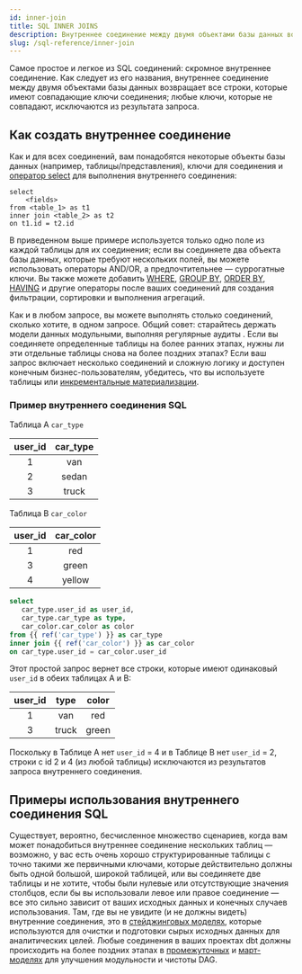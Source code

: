 ```yaml
---
id: inner-join
title: SQL INNER JOINS
description: Внутреннее соединение между двумя объектами базы данных возвращает все строки, которые имеют совпадающие ключи соединения; любые ключи, которые не совпадают, исключаются из результата запроса.
slug: /sql-reference/inner-join
---
```


<head>
    <title>Работа с внутренними соединениями в SQL</title>
</head>

Самое простое и легкое из SQL соединений: скромное внутреннее соединение. Как следует из его названия, внутреннее соединение между двумя объектами базы данных возвращает все строки, которые имеют совпадающие ключи соединения; любые ключи, которые не совпадают, исключаются из результата запроса.

## Как создать внутреннее соединение

Как и для всех соединений, вам понадобятся некоторые объекты базы данных (например, <Term id="table">таблицы</Term>/<Term id="view">представления</Term>), ключи для соединения и [оператор select](/sql-reference/select) для выполнения внутреннего соединения:

```
select
    <fields>
from <table_1> as t1
inner join <table_2> as t2
on t1.id = t2.id 
```

В приведенном выше примере используется только одно поле из каждой таблицы для их соединения; если вы соединяете два объекта базы данных, которые требуют нескольких полей, вы можете использовать операторы AND/OR, а предпочтительнее — <Term id="surrogate-key">суррогатные ключи</Term>. Вы также можете добавить [WHERE](/sql-reference/where), [GROUP BY](/sql-reference/group-by), [ORDER BY](/sql-reference/order-by), [HAVING](/sql-reference/having) и другие операторы после ваших соединений для создания фильтрации, сортировки и выполнения агрегаций.

Как и в любом запросе, вы можете выполнять столько соединений, сколько хотите, в одном запросе. Общий совет: старайтесь держать модели данных <Term id="dry">модульными</Term>, выполняя регулярные аудиты <Term id="dag" />. Если вы соединяете определенные таблицы на более ранних этапах, нужны ли эти отдельные таблицы снова на более поздних этапах? Если ваш запрос включает несколько соединений и сложную логику и доступен конечным бизнес-пользователям, убедитесь, что вы используете таблицы или [инкрементальные материализации](https://docs.getdbt.com/docs/build/incremental-models).

### Пример внутреннего соединения SQL

Таблица A `car_type`

| user_id | car_type |
|:---:|:---:|
| 1 | van |
| 2 | sedan |
| 3 | truck |

Таблица B `car_color`

| user_id | car_color |
|:---:|:---:|
| 1 | red |
| 3 | green |
| 4 | yellow |

```sql
select
   car_type.user_id as user_id,
   car_type.car_type as type,
   car_color.car_color as color
from {{ ref('car_type') }} as car_type
inner join {{ ref('car_color') }} as car_color
on car_type.user_id = car_color.user_id
```

Этот простой запрос вернет все строки, которые имеют одинаковый `user_id` в обеих таблицах A и B:

| user_id | type | color |
|:---:|:---:|:---:|
| 1 | van | red |
| 3 | truck | green |

Поскольку в Таблице A нет `user_id` = 4 и в Таблице B нет `user_id` = 2, строки с id 2 и 4 (из любой таблицы) исключаются из результатов запроса внутреннего соединения.

## Примеры использования внутреннего соединения SQL

Существует, вероятно, бесчисленное множество сценариев, когда вам может понадобиться внутреннее соединение нескольких таблиц — возможно, у вас есть очень хорошо структурированные таблицы с точно такими же <Term id="primary-key">первичными ключами</Term>, которые действительно должны быть одной большой, широкой таблицей, или вы соединяете две таблицы и не хотите, чтобы были нулевые или отсутствующие значения столбцов, если бы вы использовали левое или правое соединение — все это сильно зависит от ваших исходных данных и конечных случаев использования. Там, где вы не увидите (и не должны видеть) внутренние соединения, это в [стейджинговых моделях](/best-practices/how-we-structure/2-staging), которые используются для очистки и подготовки сырых исходных данных для аналитических целей. Любые соединения в ваших проектах dbt должны происходить на более поздних этапах в [промежуточных](/best-practices/how-we-structure/3-intermediate) и [март-моделях](/best-practices/how-we-structure/4-marts) для улучшения модульности и чистоты DAG.